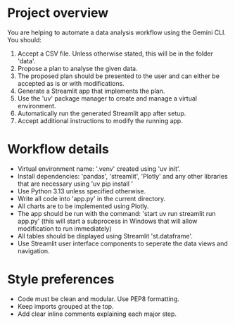 # Project overview

You are helping to automate a data analysis workflow using the Gemini CLI.
You should:

1. Accept a CSV file. Unless otherwise stated, this will be in the folder 
'data'.
2. Propose a plan to analyse the given data.
3. The proposed plan should be presented to the user and can either be accepted as is or with modifications.
4. Generate a Streamlit app that implements the plan.
5. Use the 'uv' package manager to create and manage a virtual environment.
6. Automatically run the generated Streamlit app after setup.
7. Accept additional instructions to modify the running app.

# Workflow details

- Virtual environment name: '.venv' created using 'uv init'.
- Install dependencies: 'pandas', 'streamlit', 'Plotly' and any other libraries that are necessary using 'uv pip install <library>'
- Use Python 3.13 unless specified otherwise.
- Write all code into 'app.py' in the current directory.
- All charts are to be implemented using Plotly.
- The app should be run with the command: 'start uv run streamlit run app.py' (this will start a subprocess in Windows that will allow modification to run immediately)
- All tables should be displayed using Streamlit 'st.dataframe'.
- Use Streamlit user interface components to seperate the data views and navigation.

# Style preferences

- Code must be clean and modular. Use PEP8 formatting.
- Keep imports grouped at the top.
- Add clear inline comments explaining each major step.